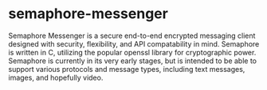 # semaphore-messenger
Semaphore Messenger is a secure end-to-end encrypted messaging client designed with security, flexibility, and API compatability in mind. Semaphore is written in C, utilizing the popular openssl library
for cryptographic power. Semaphore is currently in its very early stages, but is intended to be able to support various protocols and message types, including text messages, images, and hopefully video.

